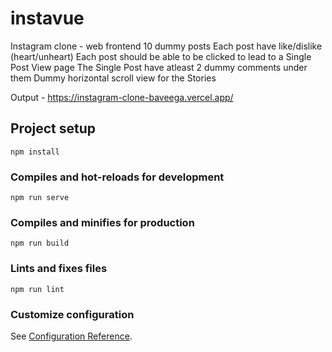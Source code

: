 # instavue

Instagram clone - web frontend 
  10 dummy posts
  Each post have like/dislike (heart/unheart)
  Each post should be able to be clicked to lead to a  Single Post View page
  The Single Post have atleast 2 dummy comments under them 
  Dummy horizontal scroll view for the Stories 

Output - https://instagram-clone-baveega.vercel.app/

## Project setup
```
npm install
```

### Compiles and hot-reloads for development
```
npm run serve
```

### Compiles and minifies for production
```
npm run build
```

### Lints and fixes files
```
npm run lint
```

### Customize configuration
See [Configuration Reference](https://cli.vuejs.org/config/).


